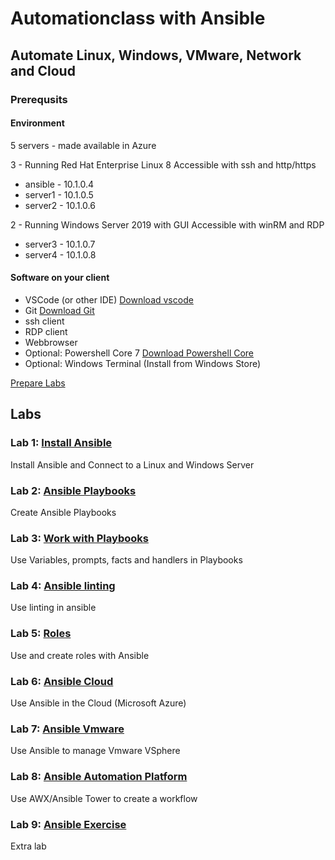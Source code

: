 # Automationclass with Ansible

## Automate Linux, Windows, VMware, Network and Cloud

### Prerequsits

#### Environment

5 servers - made available in Azure

3 - Running Red Hat Enterprise Linux 8
Accessible with ssh and http/https

* ansible - 10.1.0.4
* server1 - 10.1.0.5
* server2 - 10.1.0.6

2 - Running Windows Server 2019 with GUI
Accessible with winRM and RDP

* server3 - 10.1.0.7
* server4 - 10.1.0.8

#### Software on your client

* VSCode (or other IDE) [Download vscode](https://code.visualstudio.com/download)
* Git [Download Git](https://git-scm.com/downloads)
* ssh client
* RDP client
* Webbrowser
* Optional: Powershell Core 7 [Download Powershell Core](https://github.com/PowerShell/PowerShell)
* Optional: Windows Terminal (Install from Windows Store)

[Prepare Labs](prepare.md)

## Labs

### Lab 1: [Install Ansible](lab01/lab1.md)

Install Ansible and Connect to a Linux and Windows Server

### Lab 2: [Ansible Playbooks](lab02/lab2.md)

Create Ansible Playbooks

### Lab 3: [Work with Playbooks](lab03/lab3.md)

Use Variables, prompts, facts and handlers in Playbooks

### Lab 4: [Ansible linting](lab04/lab4.md)

Use linting in ansible

### Lab 5: [Roles](lab05/lab5.md)

Use and create roles with Ansible

### Lab 6: [Ansible Cloud](lab06/lab6.md)

Use Ansible in the Cloud (Microsoft Azure)

### Lab 7: [Ansible Vmware](lab07/lab7.md)

Use Ansible to manage Vmware VSphere

### Lab 8: [Ansible Automation Platform](lab08/lab8.md)

Use AWX/Ansible Tower to create a workflow

### Lab 9: [Ansible Exercise](lab09/lab9.md)

Extra lab
